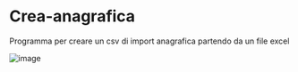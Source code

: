 # Crea-anagrafica

Programma per creare un csv di import anagrafica partendo da un file excel


![image](https://github.com/user-attachments/assets/a77a1dfd-660d-4bba-8924-60ad195ddd08)

